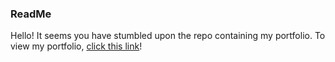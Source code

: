 ### ReadMe

Hello! It seems you have stumbled upon the repo containing my portfolio. To view my portfolio, [click this link](http://torencaldwell.github.io/)!
